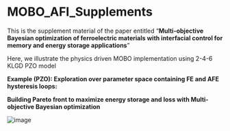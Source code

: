 # MOBO_AFI_Supplements

This is the supplement material of the paper entitled “**Multi-objective Bayesian optimization of ferroelectric materials with interfacial control for memory and energy storage applications**”

Here, we illustrate the physics driven MOBO implementation using 2-4-6 KLGD PZO model

**Example (PZO): Exploration over parameter space containing FE and AFE hysteresis loops:**

**Building Pareto front to maximize energy storage and loss with Multi-objective Bayesian optimization**

![image](https://user-images.githubusercontent.com/19354142/217886178-a0f51fd1-ab19-45ef-af64-d197a4ce24f2.png)
